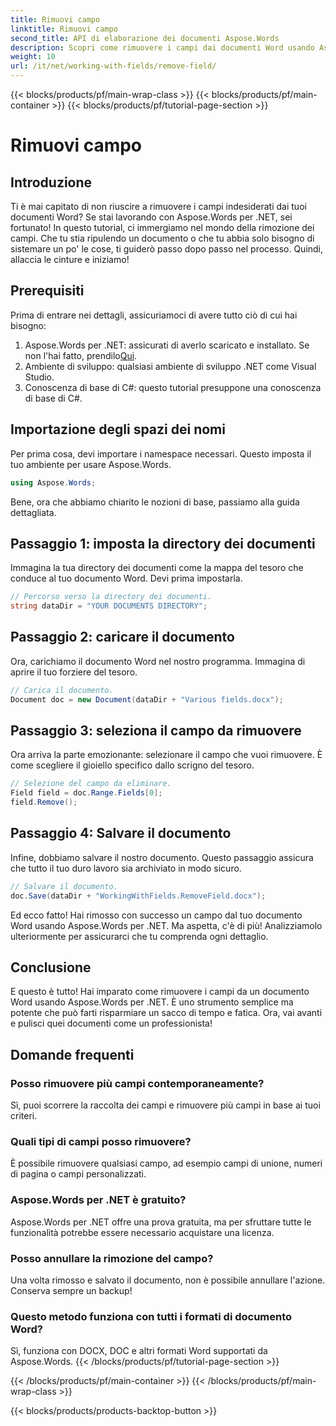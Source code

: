 ```yaml
---
title: Rimuovi campo
linktitle: Rimuovi campo
second_title: API di elaborazione dei documenti Aspose.Words
description: Scopri come rimuovere i campi dai documenti Word usando Aspose.Words per .NET in questa guida dettagliata, passo dopo passo. Perfetta per sviluppatori e gestione dei documenti.
weight: 10
url: /it/net/working-with-fields/remove-field/
---
```


{{< blocks/products/pf/main-wrap-class >}}
{{< blocks/products/pf/main-container >}}
{{< blocks/products/pf/tutorial-page-section >}}

# Rimuovi campo

## Introduzione

Ti è mai capitato di non riuscire a rimuovere i campi indesiderati dai tuoi documenti Word? Se stai lavorando con Aspose.Words per .NET, sei fortunato! In questo tutorial, ci immergiamo nel mondo della rimozione dei campi. Che tu stia ripulendo un documento o che tu abbia solo bisogno di sistemare un po' le cose, ti guiderò passo dopo passo nel processo. Quindi, allaccia le cinture e iniziamo!

## Prerequisiti

Prima di entrare nei dettagli, assicuriamoci di avere tutto ciò di cui hai bisogno:

1.  Aspose.Words per .NET: assicurati di averlo scaricato e installato. Se non l'hai fatto, prendilo[Qui](https://releases.aspose.com/words/net/).
2. Ambiente di sviluppo: qualsiasi ambiente di sviluppo .NET come Visual Studio.
3. Conoscenza di base di C#: questo tutorial presuppone una conoscenza di base di C#.

## Importazione degli spazi dei nomi

Per prima cosa, devi importare i namespace necessari. Questo imposta il tuo ambiente per usare Aspose.Words.

```csharp
using Aspose.Words;
```

Bene, ora che abbiamo chiarito le nozioni di base, passiamo alla guida dettagliata.

## Passaggio 1: imposta la directory dei documenti

Immagina la tua directory dei documenti come la mappa del tesoro che conduce al tuo documento Word. Devi prima impostarla.

```csharp
// Percorso verso la directory dei documenti.
string dataDir = "YOUR DOCUMENTS DIRECTORY";
```

## Passaggio 2: caricare il documento

Ora, carichiamo il documento Word nel nostro programma. Immagina di aprire il tuo forziere del tesoro.

```csharp
// Carica il documento.
Document doc = new Document(dataDir + "Various fields.docx");
```

## Passaggio 3: seleziona il campo da rimuovere

Ora arriva la parte emozionante: selezionare il campo che vuoi rimuovere. È come scegliere il gioiello specifico dallo scrigno del tesoro.

```csharp
// Selezione del campo da eliminare.
Field field = doc.Range.Fields[0];
field.Remove();
```

## Passaggio 4: Salvare il documento

Infine, dobbiamo salvare il nostro documento. Questo passaggio assicura che tutto il tuo duro lavoro sia archiviato in modo sicuro.

```csharp
// Salvare il documento.
doc.Save(dataDir + "WorkingWithFields.RemoveField.docx");
```

Ed ecco fatto! Hai rimosso con successo un campo dal tuo documento Word usando Aspose.Words per .NET. Ma aspetta, c'è di più! Analizziamolo ulteriormente per assicurarci che tu comprenda ogni dettaglio.

## Conclusione

E questo è tutto! Hai imparato come rimuovere i campi da un documento Word usando Aspose.Words per .NET. È uno strumento semplice ma potente che può farti risparmiare un sacco di tempo e fatica. Ora, vai avanti e pulisci quei documenti come un professionista!

## Domande frequenti

### Posso rimuovere più campi contemporaneamente?
Sì, puoi scorrere la raccolta dei campi e rimuovere più campi in base ai tuoi criteri.

### Quali tipi di campi posso rimuovere?
È possibile rimuovere qualsiasi campo, ad esempio campi di unione, numeri di pagina o campi personalizzati.

### Aspose.Words per .NET è gratuito?
Aspose.Words per .NET offre una prova gratuita, ma per sfruttare tutte le funzionalità potrebbe essere necessario acquistare una licenza.

### Posso annullare la rimozione del campo?
Una volta rimosso e salvato il documento, non è possibile annullare l'azione. Conserva sempre un backup!

### Questo metodo funziona con tutti i formati di documento Word?
Sì, funziona con DOCX, DOC e altri formati Word supportati da Aspose.Words.
{{< /blocks/products/pf/tutorial-page-section >}}

{{< /blocks/products/pf/main-container >}}
{{< /blocks/products/pf/main-wrap-class >}}

{{< blocks/products/products-backtop-button >}}

